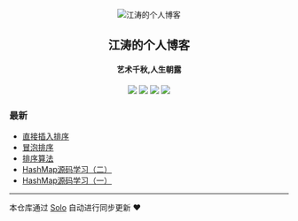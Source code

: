 <p align="center"><img alt="江涛的个人博客" src="https://static.b3log.org/images/brand/solo-32.png"></p><h2 align="center">
江涛的个人博客
</h2>

<h4 align="center">艺术千秋,人生朝露</h4>
<p align="center"><a title="江涛的个人博客" target="_blank" href="https://github.com/Awesome-Spring/solo-blog"><img src="https://img.shields.io/github/last-commit/Awesome-Spring/solo-blog.svg?style=flat-square&color=FF9900"></a>
<a title="GitHub repo size in bytes" target="_blank" href="https://github.com/Awesome-Spring/solo-blog"><img src="https://img.shields.io/github/repo-size/Awesome-Spring/solo-blog.svg?style=flat-square"></a>
<a title="Solo Version" target="_blank" href="https://github.com/b3log/solo/releases"><img src="https://img.shields.io/badge/solo-3.6.4-f1e05a.svg?style=flat-square&color=blueviolet"></a>
<a title="Hits" target="_blank" href="https://github.com/b3log/hits"><img src="https://hits.b3log.org/Awesome-Spring/solo-blog.svg"></a></p>

### 最新

* [直接插入排序](http://jiangtao.store/articles/2019/09/05/1567613212809.html)
* [冒泡排序](http://jiangtao.store/articles/2019/09/05/1567612862975.html)
* [排序算法](http://jiangtao.store/articles/2019/09/04/1567612384443.html)
* [HashMap源码学习（二）](http://jiangtao.store/articles/2019/09/03/1567470646803.html)
* [HashMap源码学习（一）](http://jiangtao.store/articles/2019/09/01/1567343762672.html)



---

本仓库通过 [Solo](https://github.com/b3log/solo) 自动进行同步更新 ❤️ 